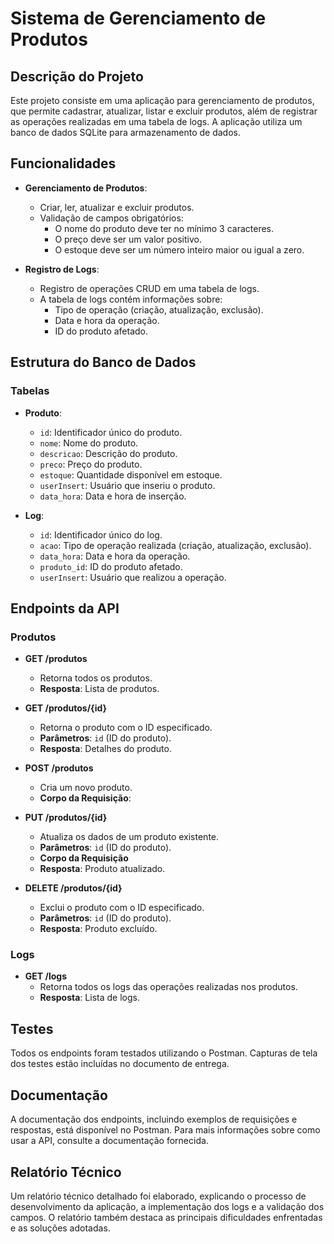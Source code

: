 # Sistema de Gerenciamento de Produtos

## Descrição do Projeto

Este projeto consiste em uma aplicação para gerenciamento de produtos, que permite cadastrar, atualizar, listar e excluir produtos, além de registrar as operações realizadas em uma tabela de logs. A aplicação utiliza um banco de dados SQLite para armazenamento de dados.

## Funcionalidades

- **Gerenciamento de Produtos**:
  - Criar, ler, atualizar e excluir produtos.
  - Validação de campos obrigatórios:
    - O nome do produto deve ter no mínimo 3 caracteres.
    - O preço deve ser um valor positivo.
    - O estoque deve ser um número inteiro maior ou igual a zero.

- **Registro de Logs**:
  - Registro de operações CRUD em uma tabela de logs.
  - A tabela de logs contém informações sobre:
    - Tipo de operação (criação, atualização, exclusão).
    - Data e hora da operação.
    - ID do produto afetado.

## Estrutura do Banco de Dados

### Tabelas

- **Produto**:
  - `id`: Identificador único do produto.
  - `nome`: Nome do produto.
  - `descricao`: Descrição do produto.
  - `preco`: Preço do produto.
  - `estoque`: Quantidade disponível em estoque.
  - `userInsert`: Usuário que inseriu o produto.
  - `data_hora`: Data e hora de inserção.

- **Log**:
  - `id`: Identificador único do log.
  - `acao`: Tipo de operação realizada (criação, atualização, exclusão).
  - `data_hora`: Data e hora da operação.
  - `produto_id`: ID do produto afetado.
  - `userInsert`: Usuário que realizou a operação.

## Endpoints da API

### Produtos

- **GET /produtos**
  - Retorna todos os produtos.
  - **Resposta**: Lista de produtos.

- **GET /produtos/{id}**
  - Retorna o produto com o ID especificado.
  - **Parâmetros**: `id` (ID do produto).
  - **Resposta**: Detalhes do produto.

- **POST /produtos**
  - Cria um novo produto.
  - **Corpo da Requisição**:

- **PUT /produtos/{id}**
  - Atualiza os dados de um produto existente.
  - **Parâmetros**: `id` (ID do produto).
  - **Corpo da Requisição**
  - **Resposta**: Produto atualizado.

- **DELETE /produtos/{id}**
  - Exclui o produto com o ID especificado.
  - **Parâmetros**: `id` (ID do produto).
  - **Resposta**: Produto excluído.

### Logs

- **GET /logs**
  - Retorna todos os logs das operações realizadas nos produtos.
  - **Resposta**: Lista de logs.

## Testes

Todos os endpoints foram testados utilizando o Postman. Capturas de tela dos testes estão incluídas no documento de entrega.

## Documentação

A documentação dos endpoints, incluindo exemplos de requisições e respostas, está disponível no Postman. Para mais informações sobre como usar a API, consulte a documentação fornecida.

## Relatório Técnico

Um relatório técnico detalhado foi elaborado, explicando o processo de desenvolvimento da aplicação, a implementação dos logs e a validação dos campos. O relatório também destaca as principais dificuldades enfrentadas e as soluções adotadas.

